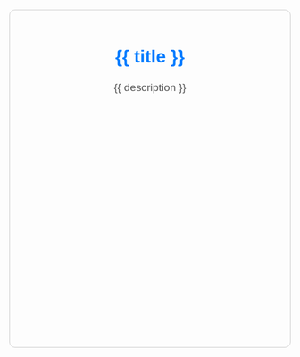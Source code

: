 <div id="documentation" class="doc-container">
  <div class="section">
    <h2>{{ title }}</h2>
    <p>{{ description }}</p>
  </div>

  <div class="video-section">
    <h3></h3>
    <iframe 
  :src="videoSrc" 
  title="YouTube video player" 
  frameborder="0" 
  allow="accelerometer; autoplay; clipboard-write; encrypted-media; gyroscope; picture-in-picture" 
  allowfullscreen
  class="video-frame">
</iframe>
  </div>
</div>

<script>
  const docApp = {
    data() {
      return {
        title: 'Welcome to Genics Laboratory System! ',
        description: 'Explore this example with an embedded YouTube video.',
        videoSrc: 'https://www.youtube.com/embed/rjTK6bTtG24?si=whd9MydJwWFB7-iZ?autoplay=1&controls=1&modestbranding=1&rel=0&iv_load_policy=3&fs=1', // Replace with your video URL
      };
    },
  };

  Vue.createApp(docApp).mount('#documentation');
</script>

<style>
  .doc-container {
    font-family: Arial, sans-serif;
    margin: 20px auto;
    padding: 20px;
    max-width: 800px;
    border: 1px solid #ccc;
    border-radius: 10px;
    background-color: #fdfdfd;
  }

  .section {
    text-align: center;
    margin-bottom: 20px;
  }

  .section h2 {
    color: #007bff;
    font-size: 2rem;
  }

  .section p {
    font-size: 1.2rem;
    color: #555;
  }

  .video-section {
    text-align: center;
    margin-top: 20px;
  }

  .video-section h3 {
    font-size: 1.5rem;
    color: #007bff;
    margin-bottom: 10px;
  }

  .video-frame {
    width: 100%;
    height: 400px;
    border: none;
    border-radius: 10px;
  }
</style>
